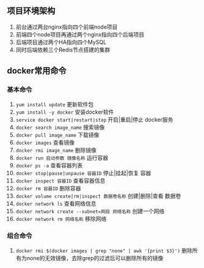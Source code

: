 ## 项目环境架构
1. 前台通过两台nginx指向四个前端node项目
2. 前端四个node项目再通过两个nginx指向四个后端项目
3. 后端项目通过两个HA指向四个MySQL
4. 同时后端依赖三个Redis节点搭建的集群

## docker常用命令

### 基本命令
1. `yum install update` 更新软件包
2. `yum install -y docker` 安装docker软件
3. `service docker start|restart|stop` 开启|重启|停止 docker服务
4. `docker search image_name` 搜索镜像
5. `docker pull image_name` 下载镜像
6. `docker images` 查看镜像
7. `docker rmi image_name` 删除镜像 
8. `docker run 启动参数 镜像名称` 运行容器
9. `docker ps -a` 查看容器列表
10. `docker stop|pause|unpause 容器ID` 停止|挂起|恢复 容器
11. `docker inspect 容器ID` 查看容器信息
12. `docker rm 容器ID` 删除容器
13. `docker volume create|rm|inspect 数据卷名称` 创建|删除|查看 数据卷
14. `docker network ls` 查看网络信息
15. `docker network create --subnet=网段 网络名称` 创建一个网络
16. `docker network rm 网络名称` 移除网络

### 组合命令
1. `docker rmi $(docker images | grep "none" | awk '{print $3}')` 删除所有为none的无效镜像，去除grep的过滤后可以删除所有的镜像